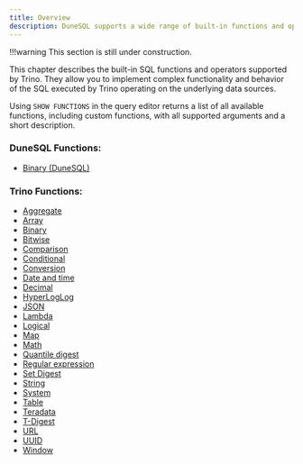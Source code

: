 ```yaml
---
title: Overview
description: DuneSQL supports a wide range of built-in functions and operators.
---
```


!!!warning
    This section is still under construction.


This chapter describes the built-in SQL functions and operators supported by Trino. They allow you to implement complex functionality and behavior of the SQL executed by Trino operating on the underlying data sources.

Using ``SHOW FUNCTIONS`` in the query editor returns a list of all available functions, including custom functions, with all supported arguments and a short description.

### DuneSQL Functions:
- [Binary (DuneSQL)](varbinary.md)

### Trino Functions:
- [Aggregate](aggregate.md)  
- [Array](array.md)  
- [Binary](binary.md)  
- [Bitwise](bitwise.md)
- [Comparison](comparison.md)  
- [Conditional](conditional.md)  
- [Conversion](conversion.md)  
- [Date and time](datetime.md)  
- [Decimal](decimal.md)   
- [HyperLogLog](hyperloglog.md)    
- [JSON](json.md)  
- [Lambda](lambda.md)  
- [Logical](logical.md)    
- [Map](map.md)  
- [Math](math.md)  
- [Quantile digest](qdigest.md)  
- [Regular expression](regexp.md)   
- [Set Digest](setdigest.md)  
- [String](string.md)  
- [System](system.md)  
- [Table](table.md)  
- [Teradata](teradata.md)  
- [T-Digest](tdigest.md)  
- [URL](url.md)  
- [UUID](uuid.md)
- [Window](window.md)  

